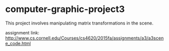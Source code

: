 # computer-graphic-project3
This project involves manipulating matrix transformations in the scene.

assignment link: http://www.cs.cornell.edu/Courses/cs4620/2015fa/assignments/a3/a3scene_code.html
